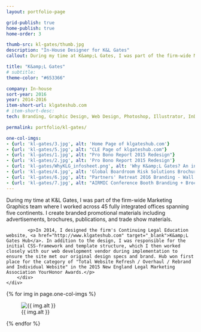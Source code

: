 ```yaml
---
layout: portfolio-page

grid-publish: true
home-publish: true
home-order: 3

thumb-src: kl-gates/thumb.jpg
description: "In-House Designer for K&L Gates"
callout: During my time at K&amp;L Gates, I was part of the firm-wide Marketing Graphics team where I worked across 45 fully integrated offices spanning five continents.

title: "K&amp;L Gates"
# subtitle: 
theme-color: "#653366"

company: In-house
sort-year: 2016
year: 2014-2016
item-short-url: klgateshub.com
# item-short-desc:
tech: Branding, Graphic Design, Web Design, Photoshop, Illustrator, InDesign, UX, HTML5, CSS3 (SASS)

permalink: portfolio/kl-gates/

one-col-imgs:
- {url: 'kl-gates/3.jpg', alt: 'Home Page of klgateshub.com'}
- {url: 'kl-gates/5.jpg', alt: "CLE Page of klgateshub.com"}
- {url: 'kl-gates/1.jpg', alt: "Pro Bono Report 2015 Redesign"}
- {url: 'kl-gates/2.jpg', alt: 'Pro Bono Report 2015 Redesign'}
- {url: 'kl-gates/WhyKLG_infosheet.png', alt: 'Why K&amp;L Gates? An industry-targeted infosheet'}
- {url: 'kl-gates/4.jpg', alt: 'Global Boardroom Risk Solutions Brochure'}
- {url: 'kl-gates/6.jpg', alt: "Partners' Retreat 2016 Branding - Wall Decals"}
- {url: 'kl-gates/7.jpg', alt: "AIRMIC Conference Booth Branding + Brochure Design (pictured: not me)"}
---
```


<div class="row lv-mar-bottom-30">
    <div class="col-12">
        <div class="lv-pad-all-20 lv-bkg-white lv-bs">
           <p>During my time at K&amp;L Gates, I was part of the firm-wide Marketing Graphics team where I worked across 45 fully integrated offices spanning five continents. I create branded promotional materials including advertisements, brochures, publications, and trade show materials.</p>
        
            <p>In 2014, I designed the firm's Continuing Legal Education website, <a href="http://www.klgateshub.com" target="_blank">K&amp;L Gates Hub</a>. In addition to the design, I was responsible for the initial CSS-framework and template structure, which I then worked closely with our web development vendor during implementation to ensure the site met our original design specs and brand. Hub won first place for the category of "Total Website Refresh / Overhaul / Rebrand and Individual Website" in the 2015 New England Legal Marketing Association YourHonor Awards.</p>
        </div>
    </div>
</div>

<div class="row">
    {% for img in page.one-col-imgs %}
        <div class="col-12">
            <figure class="lv-mar-bottom-25 lv-text-center">
                <img src="/portfolio/assets/{{ img.url }}" alt="{{ img.alt }}" />
                <figcaption class="p lv-mar-top-5">{{ img.alt }}</figcaption>
            </figure>
        </div>
    {% endfor %}
</div>